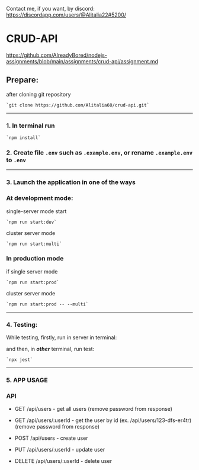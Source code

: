 Contact me, if you want, by discord: https://discordapp.com/users/@Alitalia22#5200/

# CRUD-API
https://github.com/AlreadyBored/nodejs-assignments/blob/main/assignments/crud-api/assignment.md
## Prepare:

after cloning git repository

    `git clone https://github.com/Alitalia60/crud-api.git`

---

### 1. In terminal run

    `npm install`

### 2. Create file `.env` such as `.example.env`, or rename `.example.env` to `.env`

---

### 3. Launch the application in one of the ways

### At development mode:

single-server mode start

    `npm run start:dev`

cluster server mode

    `npm run start:multi`

### In production mode

if single server mode

    `npm run start:prod`

cluster server mode

    `npm run start:prod -- --multi`

---

### 4. Testing:

While testing, firstly, run in server in terminal:

and then, in _**other**_ terminal, run test:

    `npx jest`

---

### 5. APP USAGE

### API

- GET /api/users - get all users (remove password from response)

- GET /api/users/:userId - get the user by id (ex. /api/users/123-dfs-er4tr) (remove password from response)

- POST /api/users - create user

- PUT /api/users/:userId - update user

- DELETE /api/users/:userId - delete user
